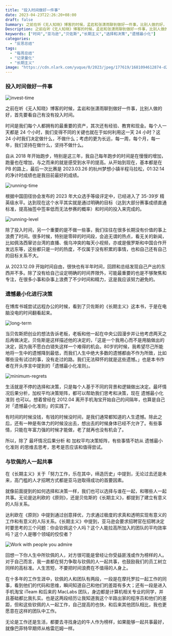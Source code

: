 ```yaml
---
title: "投入时间做好一件事"
date: 2023-04-23T22:26:20+08:00
draft: false
Summary: 之前在听《无人知晓》博客的时候，孟岩和张潇雨聊到做好一件事，比别人做的好，首先要看自己有没有投入时间。时间是我们每个人都拥有的最重要的资产，其次还有经验、教育和现金。每个人的一天都是 24 个小时，我们变得不同的关键也就在于如何利用这 24 小时？这24小时要决定做什么，不做什么；考虑到长期主义，还有坚持在做什么，坚持不做什么。
Description: 之前在听《无人知晓》博客的时候，孟岩和张潇雨聊到做好一件事，比别人做的好，首先要看自己有没有投入时间。时间是我们每个人都拥有的最重要的资产，其次还有经验、教育和现金。每个人的一天都是 24 个小时，我们变得不同的关键也就在于如何利用这 24 小时？这24小时要决定做什么，不做什么；考虑到长期主义，还有坚持在做什么，坚持不做什么。
keywords: ["时间","亚马逊","贝佐斯","长期主义","选择和决策","遗憾最小化"]
categories:
  - "反思总结"
tags:
  - "每周总结"
  - "记录量化"
  - "长期主义"
image: "https://cdn.nlark.com/yuque/0/2023/jpeg/177619/1681094612874-d233d177-ef44-4d68-8a04-e8d75bb9cb1c.jpeg"
---
```


### 投入时间做好一件事

![invest-time](https://cdn.nlark.com/yuque/0/2023/png/177619/1682408789348-00ac1092-ceac-438c-b40d-3b6cf7f84bf1.png)

之前在听《无人知晓》博客的时候，孟岩和张潇雨聊到做好一件事，比别人做的好，首先要看自己有没有投入时间。

时间是我们每个人都拥有的最重要的资产，其次还有经验、教育和现金。每个人一天都是 24 个小时，我们变得不同的关键也就在于如何利用这一天 24 小时？这 24 小时我们决定做什么，不做什么；考虑的更为长远，每一周，每个月，每一年，我们坚持在做什么，坚持不做什么。

自从 2018 年开始跑步，特别是这三年，我自己每年跑步的时间是在慢慢的增加，跑量也在增加，与之而来的就是感受到水平的提高。从开始到现在，基本都是在 PB 的路上，最后一次比赛是 2023.03.26 的杭州梦想小镇半程马拉松，01:32:14 的净计时成绩也是我目前最好的成绩。

![running-time](https://cdn.nlark.com/yuque/0/2023/png/177619/1682398463096-bf9ef90d-a23d-4992-bd9e-ae6a49cd3b6b.png)

根据中国田径协会发布的 2023 年大众选手等级评定中，已经进入了 35-39岁 精英级水平。达到现在这个水平其实就是通过明确的目标（达到大部分赛事成绩直通标准，提高抽签中签率低而无法参赛的概率）和时间的投入来完成的。

![running-level](https://cdn.nlark.com/yuque/0/2023/png/177619/1682398429146-ac506678-bafa-4338-8d61-3fb70bd7e339.png)

除了投入时间，另一个重要的是不做一些事，我们往往在很多长期没有价值的事上浪费了时间。很多时候，特别是零碎的时间段，会追无谓的热点，看无关的新闻，比如佩洛西窜访台湾的直播、俄乌冲突的每天小视频，亦或是俄罗斯和中国合作开发远东等，这些都只是一时的热度，不仅属于没有积累的事情，也和自己还有自己的目标关系不大。

从 2023.12.09 开始时间自由，很快也有半年时间，回顾和总结发现自己产出的东西并不多。除了没有给自己设定明确的时间界限外，可能最重要的也是不够聚焦和专注，在很多小事和杂事上浪费了不少时间和精力，这是我应该努力避免的。

### 遗憾最小化进行决策

在博库书城尝试远程办公的时候，看到了贝佐斯的《长期主义》这本书，于是在电脑没电的时间翻看起来。

![long-term](https://cdn.nlark.com/yuque/0/2023/png/177619/1682398473751-65216a8d-135d-43d2-93df-21259c3a9569.png)

当贝佐斯把创业的想法告诉老板，老板和他一起在中央公园漫步并让他考虑两天之后再做决定。贝佐斯是这样描述他的决定的，「这是一个我用心而不是用脑做出的决定，因为我不愿白白错失这样一个难得的机会。80岁的时候，我希望尽己所能地将一生中的遗憾降到最低，而我们人生中绝大多数的遗憾都由不作为所致，比如哪些没有试过的事，没有走过的路。我们无法释怀的就是这些遗憾。」也是本书作者在开头序言中提到的「遗憾最小化准则」。

![minimum-regrets](https://cdn.nlark.com/yuque/0/2023/png/177619/1682398482930-af4a61a4-7cce-45ae-b9a6-c0b5b0bdac78.png)

生活就是不停的选择和决策，只是每个人基于不同的背景和逻辑做出决定。最坏情况后果分析，加权平均决策矩阵，都可以帮助我们思考和决策，现在 遗憾最小化准则 也可以。想着曾经在 2012.04 离开手机淘宝开始自己的间隔年，也算是自己对「遗憾最小化准则」的实践了。

有时间的时候没钱，有钱的时候没时间，是我们通常都知道的人生遗憾。除此之后，还有一种是有体力的时候没出去，想出去的时候身体已经不允许了。有些事情，只能在年富力强的时候才能做，老了就再也没有机会了。

所以，除了 最坏情况后果分析 和 加权平均决策矩阵，有些事情不妨从 遗憾最小化准则 的思维去思考，思考是否应该和值得尝试。

### 与钦佩的人一起共事

在《长期主义》关于「努力工作，乐在其中，缔造历史」中提到，无论过去还是未来，高门槛的人才招聘方式都是亚马逊取得成功的首要因素。

就像前面提到的如何选择和决策一样，我们也可以选择与谁在一起，和哪些人一起共事。无论是达利欧的《原则》，还是贝佐斯的《长期主义》，都提到了建立有意义的人际关系。

达利欧在《原则》中提到通过创意择优，力求通过极度的求真和透明实现有意义的工作和有意义的人际关系。《长期主义》中提到，亚马逊会要求招聘官在招聘决定时要思考的三个问题：你会钦佩这个人吗？这个人能拉高所加入的团队的平均效率吗？这个人是哪个领域的佼佼者？

![Work with people you admire](https://cdn.nlark.com/yuque/0/2023/png/177619/1682398491498-2faf6ba1-d912-4d1c-93ef-93cbbb66411d.png)

回想一下你人生中所钦佩的人，对方很可能是曾经让你受益匪浅或作为榜样的人。对于自己而言，我一直都在努力争取与钦佩的人一起共事，也鼓励我们的员工树立同样的高标准。人生苦短，不要把时间浪费在不值得的人身上。

在十多年的工作生涯中，钦佩的人和团队有两段，一段是在摩托罗拉一起工作的同事，看到他们的代码和思维，瞬间知道自己和他们的差距有多大；还有一段是进入手机淘宝 iTeam 和后来的 MacLabs 团队，身边都是计算机相关专业的同学，并且基础都比我扎实。也是这两段经历让我知道我这个半路出家的程序员和他们的差距，但和这些钦佩的人一起工作，自己提高的也快，和后来其他团队相比，我也更愿意在这样的团队中工作。

无论是工作还是生活，都要去寻找身边的牛人作为榜样，如果能够一起共事最好，就像巴菲特早期师从格雷厄姆一样。
